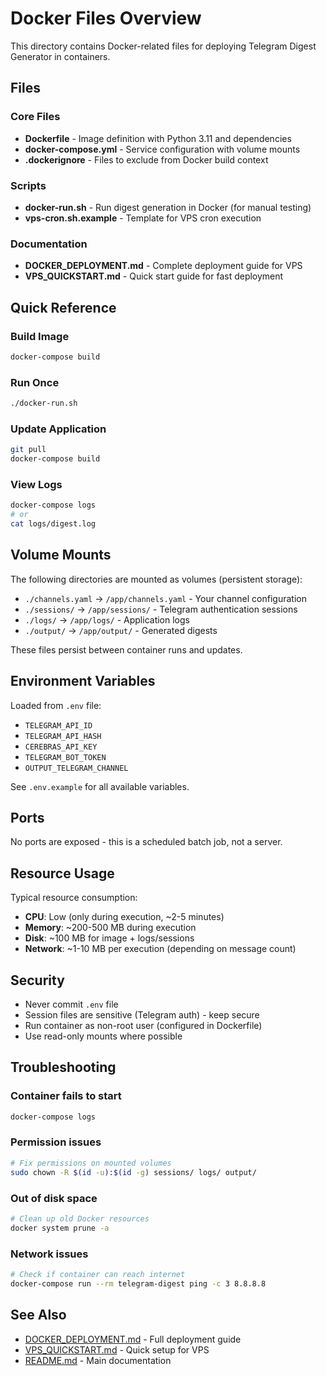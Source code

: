 # Docker Files Overview

This directory contains Docker-related files for deploying Telegram Digest Generator in containers.

## Files

### Core Files
- **Dockerfile** - Image definition with Python 3.11 and dependencies
- **docker-compose.yml** - Service configuration with volume mounts
- **.dockerignore** - Files to exclude from Docker build context

### Scripts
- **docker-run.sh** - Run digest generation in Docker (for manual testing)
- **vps-cron.sh.example** - Template for VPS cron execution

### Documentation
- **DOCKER_DEPLOYMENT.md** - Complete deployment guide for VPS
- **VPS_QUICKSTART.md** - Quick start guide for fast deployment

## Quick Reference

### Build Image
```bash
docker-compose build
```

### Run Once
```bash
./docker-run.sh
```

### Update Application
```bash
git pull
docker-compose build
```

### View Logs
```bash
docker-compose logs
# or
cat logs/digest.log
```

## Volume Mounts

The following directories are mounted as volumes (persistent storage):

- `./channels.yaml` → `/app/channels.yaml` - Your channel configuration
- `./sessions/` → `/app/sessions/` - Telegram authentication sessions
- `./logs/` → `/app/logs/` - Application logs
- `./output/` → `/app/output/` - Generated digests

These files persist between container runs and updates.

## Environment Variables

Loaded from `.env` file:
- `TELEGRAM_API_ID`
- `TELEGRAM_API_HASH`
- `CEREBRAS_API_KEY`
- `TELEGRAM_BOT_TOKEN`
- `OUTPUT_TELEGRAM_CHANNEL`

See `.env.example` for all available variables.

## Ports

No ports are exposed - this is a scheduled batch job, not a server.

## Resource Usage

Typical resource consumption:
- **CPU**: Low (only during execution, ~2-5 minutes)
- **Memory**: ~200-500 MB during execution
- **Disk**: ~100 MB for image + logs/sessions
- **Network**: ~1-10 MB per execution (depending on message count)

## Security

- Never commit `.env` file
- Session files are sensitive (Telegram auth) - keep secure
- Run container as non-root user (configured in Dockerfile)
- Use read-only mounts where possible

## Troubleshooting

### Container fails to start
```bash
docker-compose logs
```

### Permission issues
```bash
# Fix permissions on mounted volumes
sudo chown -R $(id -u):$(id -g) sessions/ logs/ output/
```

### Out of disk space
```bash
# Clean up old Docker resources
docker system prune -a
```

### Network issues
```bash
# Check if container can reach internet
docker-compose run --rm telegram-digest ping -c 3 8.8.8.8
```

## See Also

- [DOCKER_DEPLOYMENT.md](DOCKER_DEPLOYMENT.md) - Full deployment guide
- [VPS_QUICKSTART.md](VPS_QUICKSTART.md) - Quick setup for VPS
- [README.md](README.md) - Main documentation
